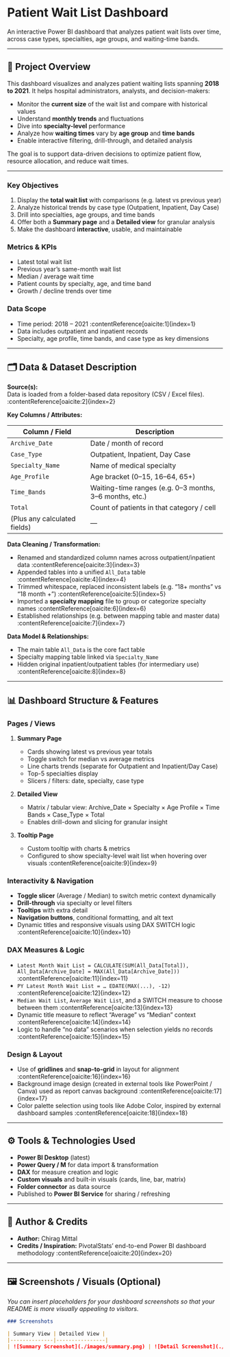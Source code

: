 # Patient Wait List Dashboard

An interactive Power BI dashboard that analyzes patient wait lists over time, across case types, specialties, age groups, and waiting-time bands.

---

## 🧭 Project Overview

This dashboard visualizes and analyzes patient waiting lists spanning **2018 to 2021**. It helps hospital administrators, analysts, and decision-makers:

- Monitor the **current size** of the wait list and compare with historical values  
- Understand **monthly trends** and fluctuations  
- Dive into **specialty-level** performance  
- Analyze how **waiting times** vary by **age group** and **time bands**  
- Enable interactive filtering, drill-through, and detailed analysis  

The goal is to support data-driven decisions to optimize patient flow, resource allocation, and reduce wait times.

---

### Key Objectives

1. Display the **total wait list** with comparisons (e.g. latest vs previous year)  
2. Analyze historical trends by case type (Outpatient, Inpatient, Day Case)  
3. Drill into specialties, age groups, and time bands  
4. Offer both a **Summary page** and a **Detailed view** for granular analysis  
5. Make the dashboard **interactive**, usable, and maintainable  

### Metrics & KPIs

- Latest total wait list  
- Previous year’s same-month wait list  
- Median / average wait time  
- Patient counts by specialty, age, and time band  
- Growth / decline trends over time  

### Data Scope

- Time period: 2018 – 2021 :contentReference[oaicite:1]{index=1}  
- Data includes outpatient and inpatient records  
- Specialty, age profile, time bands, and case type as key dimensions  

---

## 🗂️ Data & Dataset Description

**Source(s):**  
Data is loaded from a folder-based data repository (CSV / Excel files). :contentReference[oaicite:2]{index=2}

**Key Columns / Attributes:**

| Column / Field        | Description |
|------------------------|-------------|
| `Archive_Date`         | Date / month of record |
| `Case_Type`             | Outpatient, Inpatient, Day Case |
| `Specialty_Name`        | Name of medical specialty |
| `Age_Profile`           | Age bracket (0–15, 16–64, 65+) |
| `Time_Bands`             | Waiting-time ranges (e.g. 0–3 months, 3–6 months, etc.) |
| `Total`                 | Count of patients in that category / cell |
| (Plus any calculated fields) | — |

**Data Cleaning / Transformation:**

- Renamed and standardized column names across outpatient/inpatient data :contentReference[oaicite:3]{index=3}  
- Appended tables into a unified `All_Data` table :contentReference[oaicite:4]{index=4}  
- Trimmed whitespace, replaced inconsistent labels (e.g. “18+ months” vs “18 month +”) :contentReference[oaicite:5]{index=5}  
- Imported a **specialty mapping** file to group or categorize specialty names :contentReference[oaicite:6]{index=6}  
- Established relationships (e.g. between mapping table and master data) :contentReference[oaicite:7]{index=7}  

**Data Model & Relationships:**

- The main table `All_Data` is the core fact table  
- Specialty mapping table linked via `Specialty_Name`  
- Hidden original inpatient/outpatient tables (for intermediary use) :contentReference[oaicite:8]{index=8}  

---

## 📊 Dashboard Structure & Features

### Pages / Views

1. **Summary Page**  
   - Cards showing latest vs previous year totals  
   - Toggle switch for median vs average metrics  
   - Line charts trends (separate for Outpatient and Inpatient/Day Case)  
   - Top-5 specialties display  
   - Slicers / filters: date, specialty, case type  

2. **Detailed View**  
   - Matrix / tabular view: Archive_Date × Specialty × Age Profile × Time Bands × Case_Type × Total  
   - Enables drill-down and slicing for granular insight  

3. **Tooltip Page**  
   - Custom tooltip with charts & metrics  
   - Configured to show specialty-level wait list when hovering over visuals :contentReference[oaicite:9]{index=9}  

### Interactivity & Navigation

- **Toggle slicer** (Average / Median) to switch metric context dynamically  
- **Drill-through** via specialty or level filters  
- **Tooltips** with extra detail  
- **Navigation buttons**, conditional formatting, and alt text  
- Dynamic titles and responsive visuals using DAX SWITCH logic :contentReference[oaicite:10]{index=10}  

### DAX Measures & Logic

- `Latest Month Wait List = CALCULATE(SUM(All_Data[Total]), All_Data[Archive_Date] = MAX(All_Data[Archive_Date]))` :contentReference[oaicite:11]{index=11}  
- `PY Latest Month Wait List = … EDATE(MAX(...), -12)` :contentReference[oaicite:12]{index=12}  
- `Median Wait List`, `Average Wait List`, and a SWITCH measure to choose between them :contentReference[oaicite:13]{index=13}  
- Dynamic title measure to reflect “Average” vs “Median” context :contentReference[oaicite:14]{index=14}  
- Logic to handle “no data” scenarios when selection yields no records :contentReference[oaicite:15]{index=15}  

### Design & Layout

- Use of **gridlines** and **snap-to-grid** in layout for alignment :contentReference[oaicite:16]{index=16}  
- Background image design (created in external tools like PowerPoint / Canva) used as report canvas background :contentReference[oaicite:17]{index=17}  
- Color palette selection using tools like Adobe Color, inspired by external dashboard samples :contentReference[oaicite:18]{index=18}  

---

## ⚙️ Tools & Technologies Used

- **Power BI Desktop** (latest)  
- **Power Query / M** for data import & transformation  
- **DAX** for measure creation and logic  
- **Custom visuals** and built-in visuals (cards, line, bar, matrix)  
- **Folder connector** as data source  
- Published to **Power BI Service** for sharing / refreshing  

---

## 👤 Author & Credits

- **Author:** Chirag Mittal 
- **Credits / Inspiration:** PivotalStats’ end-to-end Power BI dashboard methodology :contentReference[oaicite:20]{index=20}  

---

## 🖼️ Screenshots / Visuals (Optional)

_You can insert placeholders for your dashboard screenshots so that your README is more visually appealing to visitors._  

```md
### Screenshots

| Summary View | Detailed View |
|--------------|----------------|
| ![Summary Screenshot](./images/summary.png) | ![Detail Screenshot](./images/detail.png) |

